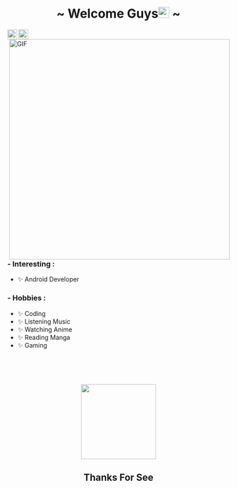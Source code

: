 

<body>
<h1 align="center">~ Welcome Guys<img src="https://media.giphy.com/media/hvRJCLFzcasrR4ia7z/giphy.gif" width="25px"> ~</h1>


 
<a align="center" href="https://www.linkedin.com/in/antonius-bun-wijaya-55ba47204/">
  <img align="left" alt="Antonius Bun Wijaya's LinkedIN" width="22px" src="https://raw.githubusercontent.com/peterthehan/peterthehan/master/assets/linkedin.svg" />
</a>

<a align= "center" href="https://open.spotify.com/user/i4pojh434zdtot4ytrdy1zqu8">
  <img align="left" alt="bunsmart18's Spotify" width="22px" src="https://raw.githubusercontent.com/peterthehan/peterthehan/master/assets/spotify.svg" />
</a>


<img hight="400" width="500" alt="GIF" align="right" src="https://giffiles.alphacoders.com/210/210437.gif">

### - Interesting :

- ✨ Android Developer

### - Hobbies : 
- ✨ Coding 
- ✨ Listening Music
- ✨ Watching Anime
- ✨ Reading Manga 
- ✨ Gaming 


</br>
</br>
</br>
<p align="center">
<a href="https://github.com/noranekoit">
  <img height="170em" src="https://github-readme-stats-eight-theta.vercel.app/api?username=noranekoit&show_icons=true&theme=algolia&include_all_commits=true&count_private=true"/>

</a>
</p>
  
  <h2 align="center"> Thanks For See </h2>
</body>



